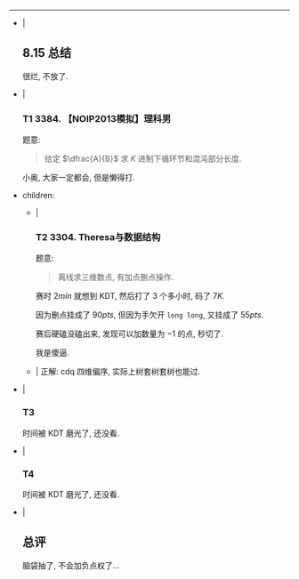 ---
- |
    ## 8.15 总结

    很烂, 不放了.

- |
    ### T1 3384. 【NOIP2013模拟】理科男

    题意:

    > 给定 $\dfrac{A}{B}$ 求 $K$ 进制下循环节和混沌部分长度.

    小奥, 大家一定都会, 但是懒得打.

- children:
    - |
        ### T2 3304. Theresa与数据结构

        题意:

        > 离线求三维数点, 有加点删点操作.

        赛时 $2 min$ 就想到 $\text{KDT}$, 然后打了 $3$ 个多小时, 码了 $7K$.

        因为删点挂成了 $90pts$, 但因为手欠开 `long long`, 又挂成了 $55pts$.

        赛后硬磕没磕出来, 发现可以加数量为 $-1$ 的点, 秒切了.

        我是傻逼.

    - |
        正解: cdq 四维偏序, 实际上树套树套树也能过.

- |
    ### T3

    时间被 KDT 磨光了, 还没看.

- |
    ### T4

    时间被 KDT 磨光了, 还没看.

- |
    ## 总评

    脑袋抽了, 不会加负点权了...
